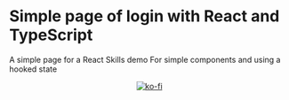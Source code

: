 # Simple page of login with React and TypeScript

A simple page for a React Skills demo For simple components and using a hooked state


<div align='center'>
		
[![ko-fi](https://ko-fi.com/img/githubbutton_sm.svg)](https://ko-fi.com/N4N2DC6XA)
		
</div>
